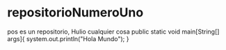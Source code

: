 # repositorioNumeroUno
pos es un repositorio, Hulio
cualquier cosa
public static void main[String[] args]{
system.out.println("Hola Mundo");
}
